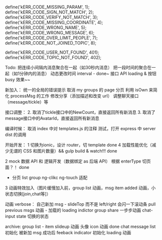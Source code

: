 define('kERR_CODE_MISSING_PARAM', 1);
define('kERR_CODE_SIGN_NOT_MATCH', 2);
define('kERR_CODE_VERIFY_NOT_MATCH', 3);
define('kERR_CODE_MISSING_COORDINATE', 4);
define('kERR_CODE_WRONG_NAME', 5);
define('kERR_CODE_WRONG_MESSAGE', 6);
define('kERR_CODE_OVER_LIMIT_PEOPLE', 7);
define('kERR_CODE_NOT_JOINED_TOPIC', 8);

define('kERR_CODE_USER_NOT_FOUND', 401);
define('kERR_CODE_TOPIC_NOT_FOUND', 402);

Todo:
把连续小间隔内消息聚合在一起（如30秒内消息）
把一段时间的聚合在一起（如1分钟内的消息）
动态更改时间 interval - done~
接口 API loading & 按钮 busy 效果~~

新加入：
统一的全局的错误提示
取消 my groups 的 page 分页
利用 isOwn 来简化 processMsg 的工作
修改分享（添加描述和改变 url）
调整聊天接口（message/tickle）等

接口调整：
2. 取消了tickle接口中的NewCount，直接返回所有新消息
3. 取消了message接口中的AvatarId，直接返回所有新消息

编译时候：
取消 index 中对 templates.js 的注释
测试，打开 express 中 server dist 的调用


开始开发：
1 切换为ionic，设计 router，切 template done
4 加载性能优化（减少无谓的 CSS 和图片数量）&& gulp build & watch!!! done


2 mock 数据 API 和 逻辑开发（数据绑定 as 后端 API）
根据 enterType 切页面？！ done
- 分页 list group
ng-clikc ng-touch 适配

3 动画特效加入（图片缓慢加入前，group list 动画，msg item added 动画，小状态切换[join,chat等]）

动画 verbose：
自己新加 msg - slideTop 而不是 left/right 会闪一下滚动条
pull previous msgs 动画 - 加载的 loading indictor
group share 一步步动画
chat-input state 切换的状态


archive:
group list - item slideup 动画
头像 icon 动画 done
chat message list 初始化
被新加 msg
成功后 feeback indicator
初始化 loading 动画
